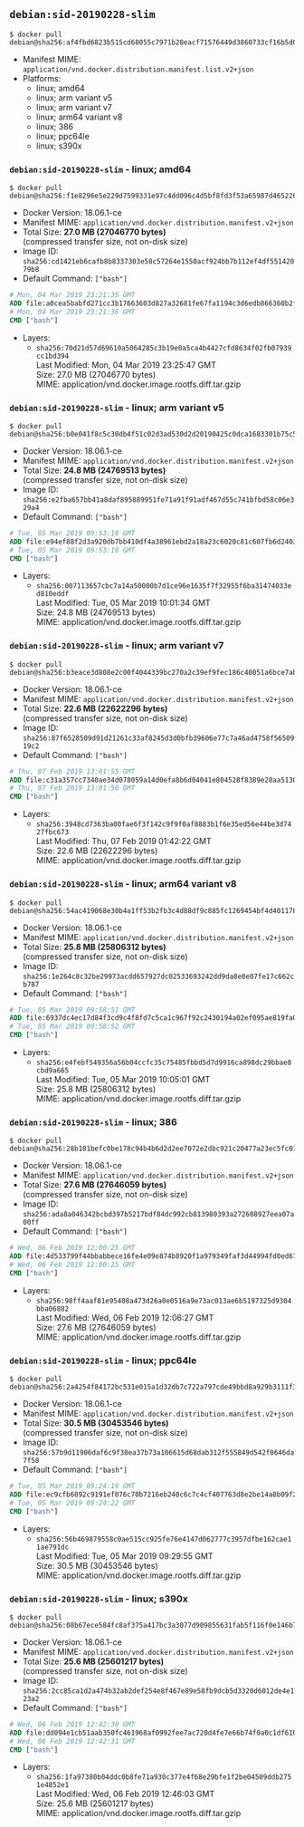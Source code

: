 ## `debian:sid-20190228-slim`

```console
$ docker pull debian@sha256:af4fbd6823b515cd68055c7971b28eacf71576449d3860733cf16b5d000c38ae
```

-	Manifest MIME: `application/vnd.docker.distribution.manifest.list.v2+json`
-	Platforms:
	-	linux; amd64
	-	linux; arm variant v5
	-	linux; arm variant v7
	-	linux; arm64 variant v8
	-	linux; 386
	-	linux; ppc64le
	-	linux; s390x

### `debian:sid-20190228-slim` - linux; amd64

```console
$ docker pull debian@sha256:f1e8296e5e229d7599331e97c4dd096c4d5bf8fd3f53a65987d4652269c66abd
```

-	Docker Version: 18.06.1-ce
-	Manifest MIME: `application/vnd.docker.distribution.manifest.v2+json`
-	Total Size: **27.0 MB (27046770 bytes)**  
	(compressed transfer size, not on-disk size)
-	Image ID: `sha256:cd1421eb6cafb8b8337303e58c57264e1550acf924bb7b112ef4df55142079b8`
-	Default Command: `["bash"]`

```dockerfile
# Mon, 04 Mar 2019 23:21:35 GMT
ADD file:a0cea5babfd271cc3b17663603d827a32681fe67fa1194c3d6edb866360b2f3b in / 
# Mon, 04 Mar 2019 23:21:36 GMT
CMD ["bash"]
```

-	Layers:
	-	`sha256:70d21d57d69610a5064285c3b19e0a5ca4b4427cfd8634f02fb07939cc1bd394`  
		Last Modified: Mon, 04 Mar 2019 23:25:47 GMT  
		Size: 27.0 MB (27046770 bytes)  
		MIME: application/vnd.docker.image.rootfs.diff.tar.gzip

### `debian:sid-20190228-slim` - linux; arm variant v5

```console
$ docker pull debian@sha256:b0e041f8c5c30db4f51c02d3ad530d2d20190425c0dca1683301b75c5be4232f
```

-	Docker Version: 18.06.1-ce
-	Manifest MIME: `application/vnd.docker.distribution.manifest.v2+json`
-	Total Size: **24.8 MB (24769513 bytes)**  
	(compressed transfer size, not on-disk size)
-	Image ID: `sha256:e2fba657bb41a8daf895889951fe71a91f91adf467d55c741bfbd58c06e329a4`
-	Default Command: `["bash"]`

```dockerfile
# Tue, 05 Mar 2019 09:53:18 GMT
ADD file:e94ef88f2d3a920db7bb410df4a38961ebd2a18a23c6020c81c607fb6d24038c in / 
# Tue, 05 Mar 2019 09:53:18 GMT
CMD ["bash"]
```

-	Layers:
	-	`sha256:007113657cbc7a14a50000b7d1ce96e1635f7f32955f6ba31474033ed810eddf`  
		Last Modified: Tue, 05 Mar 2019 10:01:34 GMT  
		Size: 24.8 MB (24769513 bytes)  
		MIME: application/vnd.docker.image.rootfs.diff.tar.gzip

### `debian:sid-20190228-slim` - linux; arm variant v7

```console
$ docker pull debian@sha256:b3eace3d808e2c00f4044339bc270a2c39ef9fec186c40051a6bce7abbe5bad6
```

-	Docker Version: 18.06.1-ce
-	Manifest MIME: `application/vnd.docker.distribution.manifest.v2+json`
-	Total Size: **22.6 MB (22622296 bytes)**  
	(compressed transfer size, not on-disk size)
-	Image ID: `sha256:87f6528509d91d21261c33af8245d3d0bfb39606e77c7a46ad4758f5650919c2`
-	Default Command: `["bash"]`

```dockerfile
# Thu, 07 Feb 2019 13:01:55 GMT
ADD file:c31a357cc7340ae34d078059a14d0efa8b6d04041e804528f8389e28aa5130b0 in / 
# Thu, 07 Feb 2019 13:01:56 GMT
CMD ["bash"]
```

-	Layers:
	-	`sha256:3948cd7363ba00fae6f3f142c9f9f0af8883b1f6e35ed56e44be3d7427fbc673`  
		Last Modified: Thu, 07 Feb 2019 01:42:22 GMT  
		Size: 22.6 MB (22622296 bytes)  
		MIME: application/vnd.docker.image.rootfs.diff.tar.gzip

### `debian:sid-20190228-slim` - linux; arm64 variant v8

```console
$ docker pull debian@sha256:54ac419068e30b4a1ff53b2fb3c4d88df9c885fc1269454bf4d401178c55d9a0
```

-	Docker Version: 18.06.1-ce
-	Manifest MIME: `application/vnd.docker.distribution.manifest.v2+json`
-	Total Size: **25.8 MB (25806312 bytes)**  
	(compressed transfer size, not on-disk size)
-	Image ID: `sha256:1e264c8c32be29973acdd657927dc02533693242dd9da8e0e07fe17c662cb787`
-	Default Command: `["bash"]`

```dockerfile
# Tue, 05 Mar 2019 09:58:51 GMT
ADD file:6937dc4ec17d84f3cd9c4f8fd7c5ca1c967f92c2430194a02ef095ae819fa0e0 in / 
# Tue, 05 Mar 2019 09:58:52 GMT
CMD ["bash"]
```

-	Layers:
	-	`sha256:e4febf549356a56b04ccfc35c75485fbbd5d7d9916ca898dc29bbae8cbd9a665`  
		Last Modified: Tue, 05 Mar 2019 10:05:01 GMT  
		Size: 25.8 MB (25806312 bytes)  
		MIME: application/vnd.docker.image.rootfs.diff.tar.gzip

### `debian:sid-20190228-slim` - linux; 386

```console
$ docker pull debian@sha256:28b181befc0be178c94b4b6d2d2ee7072e2dbc921c20477a23ec5fc01e33d887
```

-	Docker Version: 18.06.1-ce
-	Manifest MIME: `application/vnd.docker.distribution.manifest.v2+json`
-	Total Size: **27.6 MB (27646059 bytes)**  
	(compressed transfer size, not on-disk size)
-	Image ID: `sha256:ada8a046342bcbd397b5217bdf84dc992cb813980393a272608927eea07a00ff`
-	Default Command: `["bash"]`

```dockerfile
# Wed, 06 Feb 2019 12:00:25 GMT
ADD file:4d533799f44bbabbece16fe4e09e874b8920f1a979349faf3d44994fd0ed67ef in / 
# Wed, 06 Feb 2019 12:00:25 GMT
CMD ["bash"]
```

-	Layers:
	-	`sha256:98ff4aaf81e95408a473d26a0e0516a9e73ac013ae6b5197325d9304bba06882`  
		Last Modified: Wed, 06 Feb 2019 12:06:27 GMT  
		Size: 27.6 MB (27646059 bytes)  
		MIME: application/vnd.docker.image.rootfs.diff.tar.gzip

### `debian:sid-20190228-slim` - linux; ppc64le

```console
$ docker pull debian@sha256:2a4254f84172bc531e015a1d32db7c722a797cde49bbd8a929b3111f398a6e9c
```

-	Docker Version: 18.06.1-ce
-	Manifest MIME: `application/vnd.docker.distribution.manifest.v2+json`
-	Total Size: **30.5 MB (30453546 bytes)**  
	(compressed transfer size, not on-disk size)
-	Image ID: `sha256:57b9d11906daf6c9f30ea37b73a106615d68dab312f555849d542f0646da7f58`
-	Default Command: `["bash"]`

```dockerfile
# Tue, 05 Mar 2019 09:24:19 GMT
ADD file:ec9cfb6892c9191ef076c70b7216eb240c6c7c4cf407763d8e2be14a8b09f2df in / 
# Tue, 05 Mar 2019 09:24:22 GMT
CMD ["bash"]
```

-	Layers:
	-	`sha256:56b469879558c0ae515cc925fe76e4147d062777c3957dfbe162cae11ae791dc`  
		Last Modified: Tue, 05 Mar 2019 09:29:55 GMT  
		Size: 30.5 MB (30453546 bytes)  
		MIME: application/vnd.docker.image.rootfs.diff.tar.gzip

### `debian:sid-20190228-slim` - linux; s390x

```console
$ docker pull debian@sha256:08b67ece584fc8af375a417bc3a3077d909855631fab5f116f0e146b71061184
```

-	Docker Version: 18.06.1-ce
-	Manifest MIME: `application/vnd.docker.distribution.manifest.v2+json`
-	Total Size: **25.6 MB (25601217 bytes)**  
	(compressed transfer size, not on-disk size)
-	Image ID: `sha256:2cc85ca1d2a474b32ab2def254e8f467e89e58fb9dcb5d3320d6012de4e123a2`
-	Default Command: `["bash"]`

```dockerfile
# Wed, 06 Feb 2019 12:42:30 GMT
ADD file:dd094e1cb51aab350fc461968af0992fee7ac720d4fe7e66b74f0a0c1df61066 in / 
# Wed, 06 Feb 2019 12:42:31 GMT
CMD ["bash"]
```

-	Layers:
	-	`sha256:1fa97380b04ddc0b8fe71a930c377e4f68e29bfe1f2be04509ddb2751e4852e1`  
		Last Modified: Wed, 06 Feb 2019 12:46:03 GMT  
		Size: 25.6 MB (25601217 bytes)  
		MIME: application/vnd.docker.image.rootfs.diff.tar.gzip
